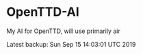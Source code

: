 # OpenTTD-AI
My AI for OpenTTD, will use primarily air

Latest backup: Sun Sep 15 14:03:01 UTC 2019
